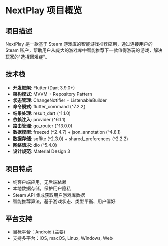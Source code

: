 # NextPlay 项目概览

## 项目描述
NextPlay 是一款基于 Steam 游戏库的智能游戏推荐应用，通过连接用户的 Steam 账户，帮助用户从庞大的游戏库中智能推荐下一款值得游玩的游戏，解决玩家的"选择困难症"。

## 技术栈
- **开发框架**: Flutter (Dart 3.9.0+)
- **架构模式**: MVVM + Repository Pattern
- **状态管理**: ChangeNotifier + ListenableBuilder
- **命令模式**: flutter_command (^7.2.2)
- **结果处理**: result_dart (^1.1.0)
- **依赖注入**: provider (^6.1.1)
- **路由管理**: go_router (^13.0.0)
- **数据模型**: freezed (^2.4.7) + json_annotation (^4.8.1)
- **数据存储**: sqflite (^2.3.0) + shared_preferences (^2.2.2)
- **网络请求**: dio (^5.4.0)
- **设计规范**: Material Design 3

## 项目特点
- 纯客户端应用，无后端依赖
- 本地数据存储，保护用户隐私
- Steam API 集成获取用户游戏库数据
- 智能推荐算法，基于游戏状态、类型平衡、用户偏好

## 平台支持
- 目标平台：Android (主要)
- 支持多平台：iOS, macOS, Linux, Windows, Web